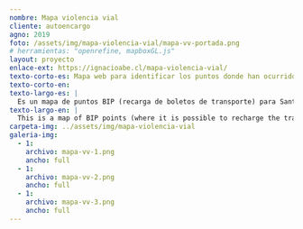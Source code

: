 ```yaml
---
nombre: Mapa violencia vial
cliente: autoencargo
agno: 2019
foto: /assets/img/mapa-violencia-vial/mapa-vv-portada.png
# herramientas: "openrefine, mapboxGL.js"
layout: proyecto
enlace-ext: https://ignacioabe.cl/mapa-violencia-vial/
texto-corto-es: Mapa web para identificar los puntos donde han ocurrido accidentes en bicicleta en Santiago, basado en los datos oficiales de CONASET.
texto-corto-en:
texto-largo-es: |
  Es un mapa de puntos BIP (recarga de boletos de transporte) para Santiago, ya que la [alternativa oficial](https://www.tarjetabip.cl/donde-puedo-cargar.php) no tiene mapas y sólo llega a un nivel de detalle por comuna, sin que el usuario pueda buscar el punto más cercano a su ubicación.
texto-largo-en: |
  This is a map of BIP points (where it is possible to recharge the transport card) Santiago, as the [official version](https://www.tarjetabip.cl/donde-puedo-cargar.php) does not have maps and only reaches to a municipal detail level, without allowing the user to actually search for a point close to his location.
carpeta-img: ../assets/img/mapa-violencia-vial
galeria-img:
  - 1:
    archivo: mapa-vv-1.png
    ancho: full
  - 1:
    archivo: mapa-vv-2.png
    ancho: full
  - 1:
    archivo: mapa-vv-3.png
    ancho: full
---
```



